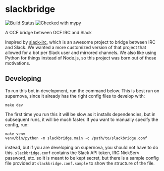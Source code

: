 slackbridge
===========

[![Build Status](https://jenkins.ocf.berkeley.edu/buildStatus/icon?job=ocf/slackbridge/master)](https://jenkins.ocf.berkeley.edu/job/ocf/job/slackbridge/job/master/)
[![Checked with mypy](http://www.mypy-lang.org/static/mypy_badge.svg)](http://mypy-lang.org/)

A OCF bridge between OCF IRC and Slack

Inspired by [slack-irc](https://github.com/ekmartin/slack-irc), which is an
awesome project to bridge between IRC and Slack. We wanted a more customized
version of that project that allowed for a bot per Slack user and mirrored
channels. We also like using Python for things instead of Node.js, so this
project was born out of those motivations.

## Developing

To run this bot in development, run the command below. This is best run on
supernova, since it already has the right config files to develop with:

    make dev

The first time you run this it will be slow as it installs dependencies, but in
subsequent runs, it will be much faster. If you want to manually specify the
config, run:

    make venv
    venv/bin/python -m slackbridge.main -c /path/to/slackbridge.conf

instead, but if you are developing on supernova, you should not have to do this.
`slackbridge.conf` contains the Slack API token, IRC NickServ password, etc. so
it is meant to be kept secret, but there is a sample config file provided at
`slackbridge.conf.sample` to show the structure of the file.
